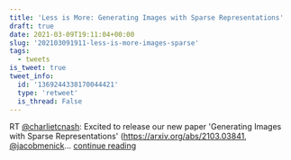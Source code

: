 ```yaml
---
title: 'Less is More: Generating Images with Sparse Representations'
draft: true
date: 2021-03-09T19:11:04+00:00
slug: '202103091911-less-is-more-images-sparse'
tags:
  - tweets
is_tweet: true
tweet_info:
  id: '1369244338170044421'
  type: 'retweet'
  is_thread: False
---
```




RT [@charlietcnash](https://x.com/charlietcnash): Excited to release our new paper 'Generating Images with Sparse Representations'  (<https://arxiv.org/abs/2103.03841>, [@jacobmenick](https://x.com/jacobmenick)… [continue reading](https://x.com/sytelus/status/1369244338170044421)
